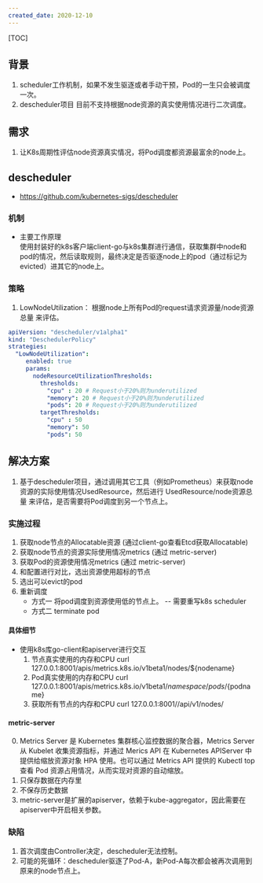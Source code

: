 ```yaml
---
created_date: 2020-12-10
---
```


[TOC]

## 背景

1. scheduler工作机制，如果不发生驱逐或者手动干预，Pod的一生只会被调度一次。
2. descheduler项目 目前不支持根据node资源的真实使用情况进行二次调度。

## 需求

1. 让K8s周期性评估node资源真实情况，将Pod调度都资源最富余的node上。

## descheduler

- https://github.com/kubernetes-sigs/descheduler

### 机制

- 主要工作原理\
  使用封装好的k8s客户端client-go与k8s集群进行通信，获取集群中node和pod的情况，然后读取规则，最终决定是否驱逐node上的pod（通过标记为evicted）进其它的node上。

### 策略

1. LowNodeUtilization： 根据node上所有Pod的request请求资源量/node资源总量 来评估。

```yaml
apiVersion: "descheduler/v1alpha1"
kind: "DeschedulerPolicy"
strategies:
  "LowNodeUtilization":
     enabled: true
     params:
       nodeResourceUtilizationThresholds:
         thresholds:
           "cpu" : 20 # Request小于20%则为underutilized
           "memory": 20 # Request小于20%则为underutilized
           "pods": 20 # Request小于20%则为underutilized
         targetThresholds:
           "cpu" : 50
           "memory": 50
           "pods": 50
```

## 解决方案

1. 基于descheduler项目，通过调用其它工具（例如Prometheus）来获取node资源的实际使用情况UsedResource，然后进行 UsedResource/node资源总量 来评估，是否需要将Pod调度到另一个节点上。

### 实施过程

1. 获取node节点的Allocatable资源 (通过client-go查看Etcd获取Allocatable)
2. 获取node节点的资源实际使用情况metrics (通过 metric-server)
3. 获取Pod的资源使用情况metrics (通过 metric-server)
4. 和配置进行对比，选出资源使用超标的节点
5. 选出可以evict的pod
6. 重新调度
   - 方式一 将pod调度到资源使用低的节点上。 -- 需要重写k8s scheduler
   - 方式二 terminate pod

#### 具体细节

- 使用k8s库go-client和apiserver进行交互
  1. 节点真实使用的内存和CPU
     curl 127.0.0.1:8001/apis/metrics.k8s.io/v1beta1/nodes/${nodename}
  2. Pod真实使用的内存和CPU
     curl 127.0.0.1:8001/apis/metrics.k8s.io/v1beta1/${namespace}/pods/${podname}
  3. 获取所有节点的内存和CPU
     curl 127.0.0.1:8001//api/v1/nodes/

#### metric-server

0. Metrics Server 是 Kubernetes 集群核心监控数据的聚合器，Metrics Server 从 Kubelet 收集资源指标，并通过 Merics API 在 Kubernetes APIServer 中提供给缩放资源对象 HPA 使用。也可以通过 Metrics API 提供的 Kubectl top 查看 Pod 资源占用情况，从而实现对资源的自动缩放。
1. 只保存数据在内存里
2. 不保存历史数据
3. metric-server是扩展的apiserver，依赖于kube-aggregator，因此需要在apiserver中开启相关参数。

### 缺陷

1. 首次调度由Controller决定，descheduler无法控制。
2. 可能的死循环：descheduler驱逐了Pod-A，新Pod-A每次都会被再次调用到原来的node节点上。
